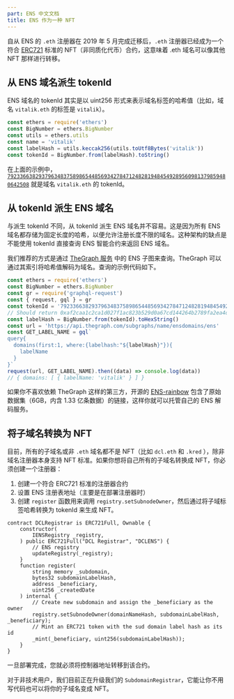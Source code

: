 ```yaml
---
part: ENS 中文文档
title: ENS 作为一种 NFT
---
```


自从 ENS 的 `.eth` 注册器在 2019 年 5 月完成迁移后，`.eth` 注册器已经成为一个符合 [ERC721](https://github.com/ensdomains/ens/blob/master/docs/ethregistrar.rst#id3) 标准的 NFT（非同质化代币）合约，这意味着 .eth 域名可以像其他 NFT 那样进行转移。

## 从 ENS 域名派生 tokenId

ENS 域名的 tokenId 其实是以 uint256 形式来表示域名标签的哈希值（比如，域名 `vitalik.eth` 的标签是 `vitalik`）。

```javascript
const ethers = require('ethers')
const BigNumber = ethers.BigNumber
const utils = ethers.utils
const name = 'vitalik'
const labelHash = utils.keccak256(utils.toUtf8Bytes('vitalik'))
const tokenId = BigNumber.from(labelHash).toString()
```

在上面的示例中，[`79233663829379634837589865448569342784712482819484549289560981379859480642508`](https://opensea.io/assets/0x57f1887a8bf19b14fc0df6fd9b2acc9af147ea85/79233663829379634837589865448569342784712482819484549289560981379859480642508) 就是域名 `vitalik.eth` 的 tokenId。

## 从 tokenId 派生 ENS 域名

与派生 tokenId 不同，从 tokenId 派生 ENS 域名并不容易。这是因为所有 ENS 域名都存储为固定长度的哈希，以便允许注册长度不限的域名。这种架构的缺点是不能使用 tokenId 直接查询 ENS 智能合约来返回 ENS 域名。

我们推荐的方式是通过 [TheGraph 服务](https://thegraph.com) 中的 ENS 子图来查询。TheGraph 可以通过其索引将哈希值解码为域名。查询的示例代码如下。

```javascript
const ethers = require('ethers')
const BigNumber = ethers.BigNumber
const gr = require('graphql-request')
const { request, gql } = gr
const tokenId = '79233663829379634837589865448569342784712482819484549289560981379859480642508'
// Should return 0xaf2caa1c2ca1d027f1ac823b529d0a67cd144264b2789fa2ea4d63a67c7103cc
const labelHash = BigNumber.from(tokenId).toHexString()
const url = 'https://api.thegraph.com/subgraphs/name/ensdomains/ens'
const GET_LABEL_NAME = gql`
query{
  domains(first:1, where:{labelhash:"${labelHash}"}){
    labelName
  }
}`
request(url, GET_LABEL_NAME).then((data) => console.log(data))
// { domains: [ { labelName: 'vitalik' } ] }
```

如果你不喜欢依赖 TheGraph 这样的第三方，开源的 [ENS-rainbow](https://github.com/graphprotocol/ens-rainbow) 包含了原始数据集（6GB，内含 1.33 亿条数据）的链接，这样你就可以托管自己的 ENS 解码服务。

## 将子域名转换为 NFT

目前，所有的子域名或非 `.eth` 域名都不是 NFT（比如 `dcl.eth` 和 `.kred` ），除非域名注册器本身支持 NFT 标准。如果你想将自己所有的子域名转换成 NFT，你必须创建一个注册器：

1. 创建一个符合 ERC721 标准的注册器合约
2. 设置 ENS 注册表地址（主要是在部署注册器时）
3. 创建 `register` 函数用来调用 `registry.setSubnodeOwner`，然后通过将子域标签哈希转换为 tokenId 来生成 NFT。

```text
contract DCLRegistrar is ERC721Full, Ownable {
    constructor(
        IENSRegistry _registry,
    ) public ERC721Full("DCL Registrar", "DCLENS") {
        // ENS registry
        updateRegistry(_registry);
    }
    function register(
        string memory _subdomain,
        bytes32 subdomainLabelHash,
        address _beneficiary,
        uint256 _createdDate
    ) internal {
        // Create new subdomain and assign the _beneficiary as the owner
        registry.setSubnodeOwner(domainNameHash, subdomainLabelHash, _beneficiary);
        // Mint an ERC721 token with the sud domain label hash as its id
        _mint(_beneficiary, uint256(subdomainLabelHash));
    }
}
```

一旦部署完成，您就必须将控制器地址转移到该合约。

对于非技术用户，我们目前正在升级我们的 `SubdomainRegistrar`，它能让你不用写代码也可以将你的子域名变成 NFT。
